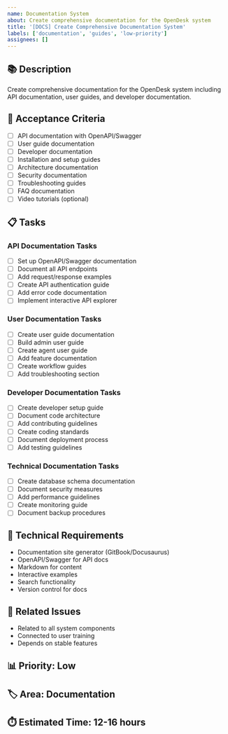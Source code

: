 ```yaml
---
name: Documentation System
about: Create comprehensive documentation for the OpenDesk system
title: '[DOCS] Create Comprehensive Documentation System'
labels: ['documentation', 'guides', 'low-priority']
assignees: []
---
```


## 📚 Description
Create comprehensive documentation for the OpenDesk system including API documentation, user guides, and developer documentation.

## 🎯 Acceptance Criteria
- [ ] API documentation with OpenAPI/Swagger
- [ ] User guide documentation
- [ ] Developer documentation
- [ ] Installation and setup guides
- [ ] Architecture documentation
- [ ] Security documentation
- [ ] Troubleshooting guides
- [ ] FAQ documentation
- [ ] Video tutorials (optional)

## 📋 Tasks

### API Documentation Tasks
- [ ] Set up OpenAPI/Swagger documentation
- [ ] Document all API endpoints
- [ ] Add request/response examples
- [ ] Create API authentication guide
- [ ] Add error code documentation
- [ ] Implement interactive API explorer

### User Documentation Tasks
- [ ] Create user guide documentation
- [ ] Build admin user guide
- [ ] Create agent user guide
- [ ] Add feature documentation
- [ ] Create workflow guides
- [ ] Add troubleshooting section

### Developer Documentation Tasks
- [ ] Create developer setup guide
- [ ] Document code architecture
- [ ] Add contributing guidelines
- [ ] Create coding standards
- [ ] Document deployment process
- [ ] Add testing guidelines

### Technical Documentation Tasks
- [ ] Create database schema documentation
- [ ] Document security measures
- [ ] Add performance guidelines
- [ ] Create monitoring guide
- [ ] Document backup procedures

## 🔧 Technical Requirements
- Documentation site generator (GitBook/Docusaurus)
- OpenAPI/Swagger for API docs
- Markdown for content
- Interactive examples
- Search functionality
- Version control for docs

## 🔗 Related Issues
- Related to all system components
- Connected to user training
- Depends on stable features

## 📊 Priority: Low
## 🏷️ Area: Documentation
## ⏱️ Estimated Time: 12-16 hours